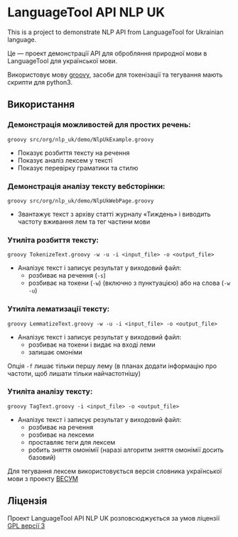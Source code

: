# LanguageTool API NLP UK

This is a project to demonstrate NLP API from LanguageTool for Ukrainian language.

Це — проект демонстрації API для обробляння природної мови в LanguageTool для української мови.

Використовує мову [groovy](http://www.groovy-lang.org/), засоби для токенізації та тегування мають скрипти для python3.

## Використання

### Демонстрація можливостей для простих речень:
`groovy src/org/nlp_uk/demo/NlpUkExample.groovy`

* Показує розбиття тексту на речення
* Показує аналіз лексем у тексті
* Показує перевірку граматики та стилю

### Демонстрація аналізу тексту вебсторінки:
`groovy src/org/nlp_uk/demo/NlpUkWebPage.groovy`

* Звантажує текст з архіву статті журналу «Тиждень» і виводить частоту вживання лем та тег частини мови

### Утиліта розбиття тексту:
`groovy TokenizeText.groovy -w -u -i <input_file> -o <output_file>`

* Аналізує текст і записує результат у виходовий файл:
  - розбиває на речення (`-s`) 
  - розбиває на токени (`-w`) (включно з пунктуацією) або на слова (`-w -u`)


### Утиліта лематизації тексту:
`groovy LemmatizeText.groovy -w -u -i <input_file> -o <output_file>`

* Аналізує текст і записує результат у виходовий файл:
  - розбиває на токени і видає на вході леми
  - залишає омоніми

Опція `-f` лишає тільки першу лему (в планах додати інформацію про частоти, щоб лишати тільки найчастотнішу)

### Утиліта аналізу тексту:
`groovy TagText.groovy -i <input_file> -o <output_file>`

* Аналізує текст і записує результат у виходовий файл:
  - розбиває на речення
  - розбиває на лексеми
  - проставляє теги для лексем
  - робить зняття омонімії (наразі алгоритм зняття омонімії досить базовий)

Для тегування лексем використовується версія словника української мови з проекту [ВЕСУМ](https://github.com/brown-uk/dict_uk)

## Ліцензія

Проект LanguageTool API NLP UK розповсюджується за умов ліцензії [GPL версії 3](https://www.gnu.org/licenses/gpl.html)
